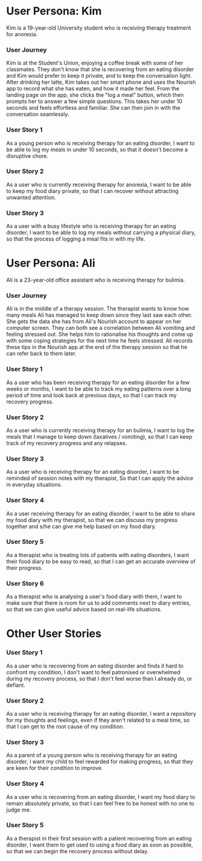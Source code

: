 # User Persona: Kim
Kim is a 19-year-old University student who is receiving therapy treatment for anorexia.

### User Journey
Kim is at the Student's Union, enjoying a coffee break with some of her classmates. They don't know that she is recovering from an eating disorder and Kim would prefer to keep it private, and to keep the conversation light.
After drinking her latte, Kim takes out her smart phone and uses the Nourish app to record what she has eaten, and how it made her feel.
From the landing page on the app, she clicks the "log a meal" button, which then prompts her to answer a few simple questions. This takes her under 10 seconds and feels effortless and familiar.
She can then join in with the conversation seamlessly.  

### User Story 1
As a young person who is receiving therapy for an eating disorder,
I want to be able to log my meals in under 10 seconds,
so that it doesn't become a disruptive chore.

### User Story 2
As a user who is currently receiving therapy for anorexia,
I want to be able to keep my food diary private,
so that I can recover without attracting unwanted attention.

### User Story 3
As a user with a busy lifestyle who is receiving therapy for an eating disorder,
I want to be able to log my meals without carrying a physical diary,
so that the process of logging a meal fits in with my life.

# User Persona: Ali
Ali is a 23-year-old office assistant who is receiving therapy for bulimia.

### User Journey
Ali is in the middle of a therapy session. The therapist wants to know how many meals Ali has managed to keep down since they last saw each other.
She gets the data she has from Ali's Nourish account to appear on her computer screen. They can both see a correlation between Ali vomiting and feeling stressed out.
She helps him to rationalise his thoughts and come up with some coping strategies for the next time he feels stressed.
Ali records these tips in the Nourish app at the end of the therapy session so that he can refer back to them later.

### User Story 1
As a user who has been receiving therapy for an eating disorder for a few weeks or months,
I want to be able to track my eating patterns over a long period of time and look back at previous days,
so that I can track my recovery progress.

### User Story 2
As a user who is currently receiving therapy for an bulimia,
I want to log the meals that I manage to keep down (laxatives / vomiting),
so that I can keep track of my recovery progress and any relapses.

### User Story 3
As a user who is receiving therapy for an eating disorder,
I want to be reminded of session notes with my therapist,
So that I can apply the advice in everyday situations.

### User Story 4
As a user receiving therapy for an eating disorder,
I want to be able to share my food diary with my therapist,
so that we can discuss my progress together and s/he can give me help based on my food diary.

### User Story  5
As a therapist who is treating lots of patients with eating disorders,
I want their food diary to be easy to read,
so that I can get an accurate overview of their progress.

### User Story 6
As a therapist who is analysing a user's food diary with them,
I want to make sure that there is room for us to add comments next to diary entries,
so that we can give useful advice based on real-life situations.


# Other User Stories

### User Story 1
As a user who is recovering from an eating disorder and finds it hard to confront my condition,
I don't want to feel patronised or overwhelmed during my recovery process,
so that I don't feel worse than I already do, or defiant.

### User Story 2
As a user who is receiving therapy for an eating disorder,
I want a repository for my thoughts and feelings, even if they aren't related to a meal time,
so that I can get to the root cause of my condition.

### User Story 3
As a parent of a young person who is receiving therapy for an eating disorder,
I want my child to feel rewarded for making progress,
so that they are keen for their condition to improve.

### User Story 4
As a user who is recovering from an eating disorder,
I want my food diary to remain absolutely private,
so that I can feel free to be honest with no one to judge me.

### User Story 5
As a therapist in their first session with a patient recovering from an eating disorder,
I want them to get used to using a food diary as soon as possible,
so that we can begin the recovery process without delay.
